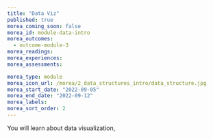 ```yaml
---
title: "Data Viz"
published: true
morea_coming_soon: false
morea_id: module-data-intro
morea_outcomes:
  - outcome-module-3
morea_readings:
morea_experiences:
morea_assessments:

morea_type: module
morea_icon_url: /morea/2_data_structures_intro/data_structure.jpg
morea_start_date: "2022-09-05"
morea_end_date: "2022-09-12"
morea_labels:
morea_sort_order: 2
---
```


You will learn about data visualization, 

